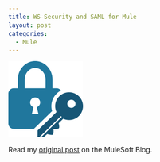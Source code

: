 ```yaml
---
title: WS-Security and SAML for Mule
layout: post
categories:
  - Mule
---
```

![SSO](/wp-content/uploads/2009/12/sso-icon.png)

Read my <a href="http://blogs.mulesoft.org/ws-security-and-saml-for-mule/" target="_blank">original post</a> on the MuleSoft Blog.